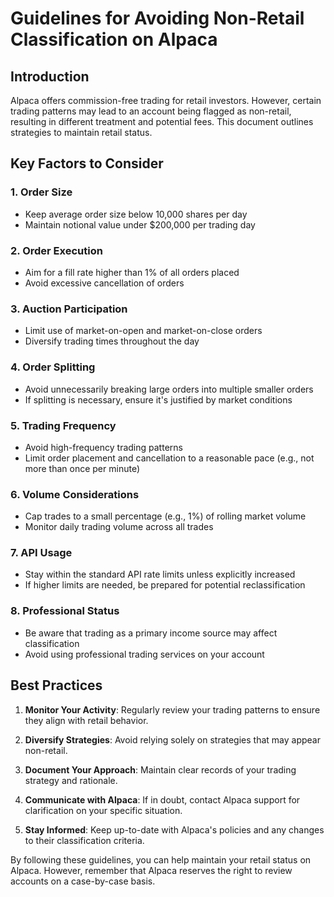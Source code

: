 # Guidelines for Avoiding Non-Retail Classification on Alpaca

## Introduction
Alpaca offers commission-free trading for retail investors. However, certain trading patterns may lead to an account being flagged as non-retail, resulting in different treatment and potential fees. This document outlines strategies to maintain retail status.

## Key Factors to Consider

### 1. Order Size
- Keep average order size below 10,000 shares per day
- Maintain notional value under $200,000 per trading day

### 2. Order Execution
- Aim for a fill rate higher than 1% of all orders placed
- Avoid excessive cancellation of orders

### 3. Auction Participation
- Limit use of market-on-open and market-on-close orders
- Diversify trading times throughout the day

### 4. Order Splitting
- Avoid unnecessarily breaking large orders into multiple smaller orders
- If splitting is necessary, ensure it's justified by market conditions

### 5. Trading Frequency
- Avoid high-frequency trading patterns
- Limit order placement and cancellation to a reasonable pace (e.g., not more than once per minute)

### 6. Volume Considerations
- Cap trades to a small percentage (e.g., 1%) of rolling market volume
- Monitor daily trading volume across all trades

### 7. API Usage
- Stay within the standard API rate limits unless explicitly increased
- If higher limits are needed, be prepared for potential reclassification

### 8. Professional Status
- Be aware that trading as a primary income source may affect classification
- Avoid using professional trading services on your account

## Best Practices

1. **Monitor Your Activity**: Regularly review your trading patterns to ensure they align with retail behavior.

2. **Diversify Strategies**: Avoid relying solely on strategies that may appear non-retail.

3. **Document Your Approach**: Maintain clear records of your trading strategy and rationale.

4. **Communicate with Alpaca**: If in doubt, contact Alpaca support for clarification on your specific situation.

5. **Stay Informed**: Keep up-to-date with Alpaca's policies and any changes to their classification criteria.

By following these guidelines, you can help maintain your retail status on Alpaca. However, remember that Alpaca reserves the right to review accounts on a case-by-case basis.
